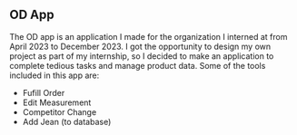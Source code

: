 ## OD App

The OD app is an application I made for the organization I interned at from April 2023 to December 2023. I got the opportunity to design my own project as part of my internship, so I decided to make an application to complete tedious tasks and manage product data. Some of the tools included in this app are:

- Fufill Order
- Edit Measurement
- Competitor Change
- Add Jean (to database)

  
